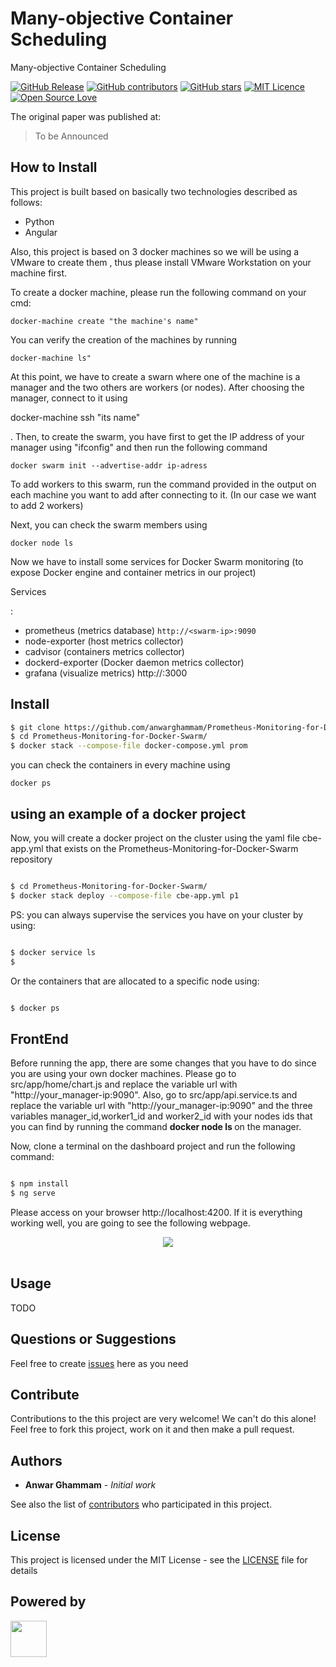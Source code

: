 # Many-objective Container Scheduling

Many-objective Container Scheduling

[![GitHub Release](https://img.shields.io/github/release/iselab-dearborn/many-objective-container-scheduling.svg)](https://github.com/iselab-dearborn/many-objective-container-scheduling/releases/latest)
[![GitHub contributors](https://img.shields.io/github/contributors/iselab-dearborn/many-objective-container-scheduling.svg)](https://github.com/iselab-dearborn/many-objective-container-scheduling/graphs/contributors)
[![GitHub stars](https://img.shields.io/github/stars/iselab-dearborn/many-objective-container-scheduling.svg)](https://github.com/iselab-dearborn/many-objective-container-scheduling)
[![MIT Licence](https://badges.frapsoft.com/os/mit/mit.svg?v=103)](https://opensource.org/licenses/mit-license.php)
[![Open Source Love](https://badges.frapsoft.com/os/v1/open-source.svg?v=103)](https://github.com/ellerbrock/open-source-badges/)

The original paper was published at:

> To be Announced 

## How to Install

This project is built based on basically two technologies described as follows:
* Python
* Angular 

Also, this project is based on 3 docker machines so we will be using a VMware to create them , thus please install VMware Workstation on your machine first.

To create a docker machine, please run the following command on your cmd:
```
docker-machine create "the machine's name" 
```
You can verify the creation of the machines by running 
```
docker-machine ls"
```

At this point, we have to create a swarn where one of the machine is a manager and the two others are workers (or nodes).
After choosing the manager, connect to it using <p> docker-machine ssh "its name" <p> .
Then, to create the swarm, you have first to get the IP address of your manager using "ifconfig" and then run the following command 
```
docker swarm init --advertise-addr ip-adress
```
To add workers to this swarm, run the command provided in the output on each machine you want to add after connecting to it. (In our case we want to add 2 workers)

Next, you can check the swarm members using 
```
docker node ls
```

Now we have to install some services for Docker Swarm monitoring (to expose Docker engine and container metrics in our project)

<p> Services </p> :

* prometheus (metrics database) `http://<swarm-ip>:9090`
* node-exporter (host metrics collector)
* cadvisor (containers metrics collector)
* dockerd-exporter (Docker daemon metrics collector)
* grafana (visualize metrics) http://<swarm-ip>:3000
    
## Install
```bash
$ git clone https://github.com/anwarghammam/Prometheus-Monitoring-for-Docker-Swarm
$ cd Prometheus-Monitoring-for-Docker-Swarm/
$ docker stack --compose-file docker-compose.yml prom
```
you can check the containers in every machine using 

```
docker ps
```
## using an example of a docker project
Now, you will create a docker project on the cluster using the yaml file cbe-app.yml that exists on the Prometheus-Monitoring-for-Docker-Swarm repository 
```bash

$ cd Prometheus-Monitoring-for-Docker-Swarm/
$ docker stack deploy --compose-file cbe-app.yml p1
```
PS: you can always supervise the services you have on your cluster by using:

```bash

$ docker service ls
$ 
```
Or the containers that are allocated to a specific node using:

```bash

$ docker ps

```
## FrontEnd
Before running the app, there are some changes that you have to do since you are using your own docker machines.
Please go to src/app/home/chart.js and replace the variable url with "http://your_manager-ip:9090".
Also, go to src/app/api.service.ts and replace the variable url with "http://your_manager-ip:9090" and the three variables manager_id,worker1_id and worker2_id with your nodes ids that you can find by running the command <strong> docker node ls </strong> on the manager. 


Now, clone a terminal on the dashboard project and run the following command:
```bash

$ npm install
$ ng serve 
```
Please access on your browser http://localhost:4200. If it is everything working well, you are going to see the following webpage.
<div align="center">
    <kbd>
        <img src="https://github.com/iselab-dearborn/many-objective-container-scheduling/blob/master/dashboard.jpg"/>
    </kbd>
    <br/><br/>
</div>

## Usage

TODO

## Questions or Suggestions

Feel free to create <a href="https://github.com/iselab-dearborn/many-objective-container-scheduling/issues">issues</a> here as you need

## Contribute

Contributions to the this project are very welcome! We can't do this alone! Feel free to fork this project, work on it and then make a pull request.

## Authors

* **Anwar Ghammam** - *Initial work*

See also the list of [contributors](https://github.com/iselab-dearborn/many-objective-container-scheduling/graphs/contributors) who participated in this project.

## License

This project is licensed under the MIT License - see the [LICENSE](LICENSE) file for details

## Powered by

<p float="left">
    <img src="https://user-images.githubusercontent.com/114015/77862143-99351b80-71e7-11ea-84b2-62038634f314.png" height="58px"/>
</p>
